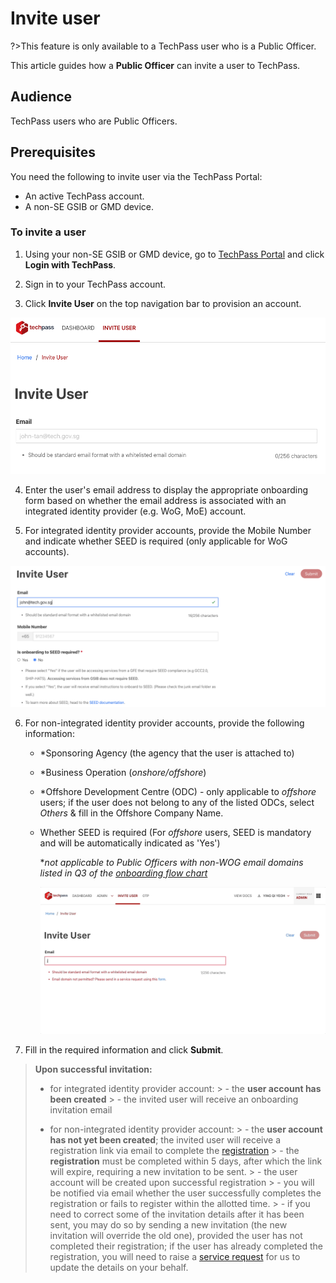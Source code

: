 # Invite user

?>This feature is only available to a TechPass user who is a Public Officer.

This article guides how a **Public Officer** can invite a user to TechPass.

## Audience

TechPass users who are Public Officers.

## Prerequisites

You need the following to invite user via the TechPass Portal:

- An active TechPass account.
- A non-SE GSIB or GMD device.

### To invite a user

1. Using your non-SE GSIB or GMD device, go to [TechPass Portal](https://portal.techpass.gov.sg) and click **Login with TechPass**.

2. Sign in to your TechPass account.

3. Click **Invite User** on the top navigation bar to provision an account.

![invite_user](assets/images/invite_user.png)

4. Enter the user's email address to display the appropriate onboarding form based on whether the email address is associated with an integrated identity provider (e.g. WoG, MoE) account.

5. For integrated identity provider accounts, provide the Mobile Number and indicate whether SEED is required (only applicable for WoG accounts).

![invite_user_po](assets/images/invite_user_po.png)

6. For non-integrated identity provider accounts, provide the following information: 
    - *Sponsoring Agency (the agency that the user is attached to)
    - *Business Operation (*onshore/offshore*)
    - *Offshore Development Centre (ODC) - only applicable to *offshore* users; if the user does not belong to any of the listed ODCs, select *Others* & fill in the Offshore Company Name.
    - Whether SEED is required (For *offshore* users, SEED is mandatory and will be automatically indicated as 'Yes')
  
      **not applicable to Public Officers with non-WOG email domains listed in Q3 of the [onboarding flow chart](/onboard-to-techpass)*

      ![invite_vendor_v2](assets/images/invite_vendor_v2.gif)

7. Fill in the required information and click **Submit**.

> **Upon successful invitation:**
  > - for integrated identity provider account:
    >   - the **user account has been created**
    >   - the invited user will receive an onboarding invitation email
  >
  >
  > - for non-integrated identity provider account:
    >   - the **user account has not yet been created**; the invited user will receive a registration link via email to complete the [registration](/get-invited-and-onboard-to-techpass?id=step-2-complete-the-registration)
    >   - the **registration** must be completed within 5 days, after which the link will expire, requiring a new invitation to be sent.
    >   - the user account will be created upon successful registration
    >   - you will be notified via email whether the user successfully completes the registration or fails to register within the allotted time.
    >   - if you need to correct some of the invitation details after it has been sent, you may do so by sending a new invitation (the new invitation will override the old one), provided the user has not completed their registration; if the user has already completed the registration, you will need to raise a [service request](https://go.gov.sg/seed-techpass-support) for us to update the details on your behalf.